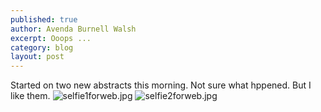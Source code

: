 ```yaml
---
published: true
author: Avenda Burnell Walsh
excerpt: Ooops ...
category: blog
layout: post
---
```

Started on two new abstracts this morning. Not sure what hppened. But I like them.
![selfie1forweb.jpg]({{site.baseurl}}/img/selfie1forweb.jpg)
![selfie2forweb.jpg]({{site.baseurl}}/img/selfie2forweb.jpg)

